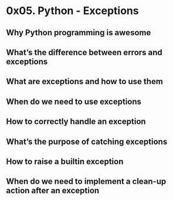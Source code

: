 # 0x05. Python - Exceptions
## Why Python programming is awesome
## What’s the difference between errors and exceptions
## What are exceptions and how to use them
## When do we need to use exceptions
## How to correctly handle an exception
## What’s the purpose of catching exceptions
## How to raise a builtin exception
## When do we need to implement a clean-up action after an exception